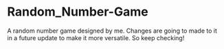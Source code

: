 # Random_Number-Game
A random number game designed by me.
Changes are going to made to it in a future update to make it more versatile. So keep checking!
